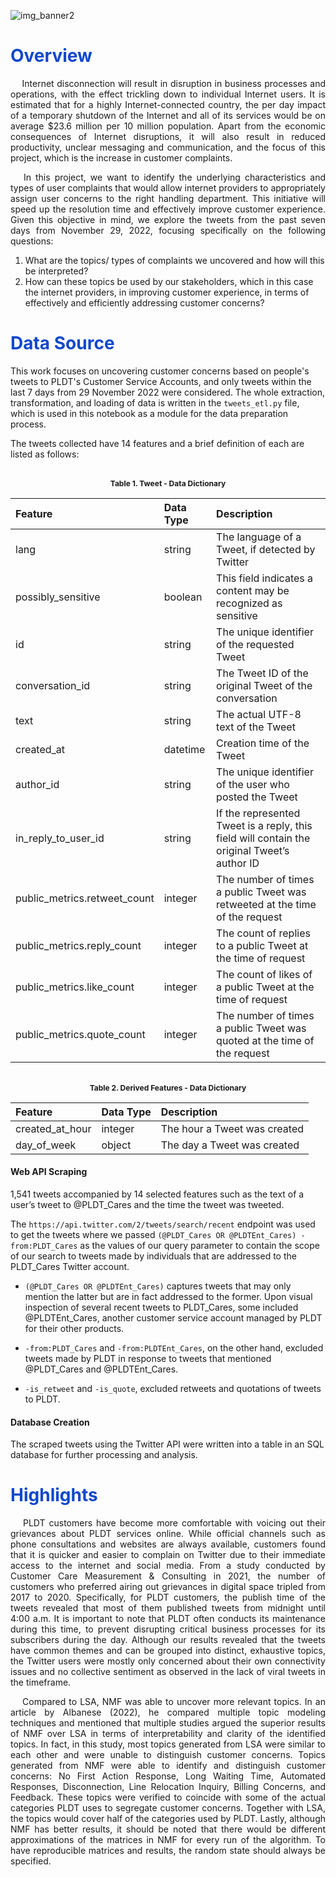 ![img_banner2](https://github.com/lorainemnrc/nlp-topic-modeling-pldt/assets/23328647/19eacd06-f0ed-4e89-9513-33150bff0be4)

<h1 style="color: #1048CB"><b>Overview</b></h1>

<p align="justify"> &emsp;
  Internet disconnection will result in disruption in business processes and operations, with the effect trickling down to individual Internet users. It is estimated that for a highly Internet-connected country, the per day impact of a temporary shutdown of the Internet and all of its services would be on average $23.6 million per 10 million population. Apart from the economic consequences of Internet disruptions, it will also result in reduced productivity, unclear messaging and communication, and the focus of this project, which is the increase in customer complaints.
</p>

<p align="justify"> &emsp;
  In this project, we want to identify the underlying characteristics and types of user complaints that would allow internet providers to appropriately assign user concerns to the right handling department. This initiative will speed up the resolution time and effectively improve customer experience. Given this objective in mind, we explore the tweets from the past seven days from November 29, 2022, focusing specifically on the following questions: 

  1.	What are the topics/ types of complaints we uncovered and how will this be interpreted? 
  2.	How can these topics be used by our stakeholders, which in this case the internet providers, in improving customer experience, in terms of effectively and efficiently addressing customer concerns? 
</p>

<h1 style="color: #1048CB"><b>Data Source</b></h1>

This work focuses on uncovering customer concerns based on people's tweets to PLDT's Customer Service Accounts, and only tweets within the last 7 days from 29 November 2022 were considered. The whole extraction, transformation, and loading of data is written in the `tweets_etl.py` file, which is used in this notebook as a module for the data preparation process.

The tweets collected have 14 features and a brief definition of each are listed as follows:

<br>
<center style="font-size:12px;font-style:default;"><b>Table 1. Tweet - Data Dictionary</b></center>

|Feature    | Data Type     | Description                                                                           |
|:--------------|:-------------|:--------------------------------------------------------------------------------------|
|lang|string|The language of a Tweet, if detected by Twitter
|possibly_sensitive|boolean|This field indicates a content may be recognized as sensitive
|id|string|The unique identifier of the requested Tweet
|conversation_id|string|The Tweet ID of the original Tweet of the conversation 
|text|string|The actual UTF-8 text of the Tweet
|created_at|datetime|Creation time of the Tweet
|author_id|string|The unique identifier of the user who posted the Tweet
|in_reply_to_user_id|string|If the represented Tweet is a reply, this field will contain the original Tweet’s author ID
|public_metrics.retweet_count|integer|The number of times a public Tweet was retweeted at the time of the request 
|public_metrics.reply_count|integer|The count of replies to a public Tweet at the time of request
|public_metrics.like_count|integer|The count of likes of a public Tweet at the time of request
|public_metrics.quote_count|integer|The number of times a public Tweet was quoted at the time of the request

<br>
<center style="font-size:12px;font-style:default;"><b>Table 2. Derived Features - Data Dictionary</b></center>


|Feature    | Data Type     | Description                                                                           |
|:--------------|:-------------|:--------------------------------------------------------------------------------------|
|created_at_hour|integer|The hour a Tweet was created
|day_of_week|object|The day a Tweet was created


#### Web API Scraping


1,541 tweets accompanied by 14 selected features such as the text of a user’s tweet to @PLDT_Cares and the time the tweet was tweeted.

The `https://api.twitter.com/2/tweets/search/recent` endpoint was used to get the tweets where we passed `(@PLDT_Cares OR @PLDTEnt_Cares) -from:PLDT_Cares` as the values of our query parameter to contain the scope of our search to tweets made by individuals that are addressed to the PLDT_Cares Twitter account.

   * `(@PLDT_Cares OR @PLDTEnt_Cares)` captures tweets that may only mention the latter but are in fact addressed to the former. Upon visual inspection of several recent tweets to PLDT_Cares, some included @PLDTEnt_Cares, another customer service account managed by PLDT for their other products.
    
  * `-from:PLDT_Cares` and `-from:PLDTEnt_Cares`, on the other hand, excluded tweets made by PLDT in response to tweets that mentioned @PLDT_Cares and @PLDTEnt_Cares.
    
  * `-is_retweet` and `-is_quote`, excluded retweets and quotations of tweets to PLDT.

#### Database Creation

The scraped tweets using the Twitter API were written into a table in an SQL database for further processing and analysis. 

<h1 style="color: #1048CB"><b>Highlights</b></h1>

<p align="justify"> &emsp; 
PLDT customers have become more comfortable with voicing out their grievances about PLDT services online. While official channels such as phone consultations and websites are always available, customers found that it is quicker and easier to complain on Twitter due to their immediate access to the internet and social media. From a study conducted by Customer Care Measurement & Consulting in 2021, the number of customers who preferred airing out grievances in digital space tripled from 2017 to 2020. Specifically, for PLDT customers, the publish time of the tweets revealed that most of them published tweets from midnight until 4:00 a.m. It is important to note that PLDT often conducts its maintenance during this time, to prevent disrupting critical business processes for its subscribers during the day. Although our results revealed that the tweets have common themes and can be grouped into distinct, exhaustive topics, the Twitter users were mostly only concerned about their own connectivity issues and no collective sentiment as observed in the lack of viral tweets in the timeframe.
</p>

<p align="justify"> &emsp; 
Compared to LSA, NMF was able to uncover more relevant topics. In an article by Albanese (2022), he compared multiple topic modeling techniques and mentioned that multiple studies argued the superior results of NMF over LSA in terms of interpretability and clarity of the identified topics. In fact, in this study, most topics generated from LSA were similar to each other and were unable to distinguish customer concerns. Topics generated from NMF were able to identify and distinguish customer concerns: No First Action Response, Long Waiting Time, Automated Responses, Disconnection, Line Relocation Inquiry, Billing Concerns, and Feedback. These topics were verified to coincide with some of the actual categories PLDT uses to segregate customer concerns. Together with LSA, the topics would cover half of the categories used by PLDT. Lastly, although NMF has better results, it should be noted that there would be different approximations of the matrices in NMF for every run of the algorithm. To have reproducible matrices and results, the random state should always be specified.
</p>
